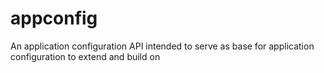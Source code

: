 # appconfig
An application configuration API intended to serve as base for application configuration to extend and build on
